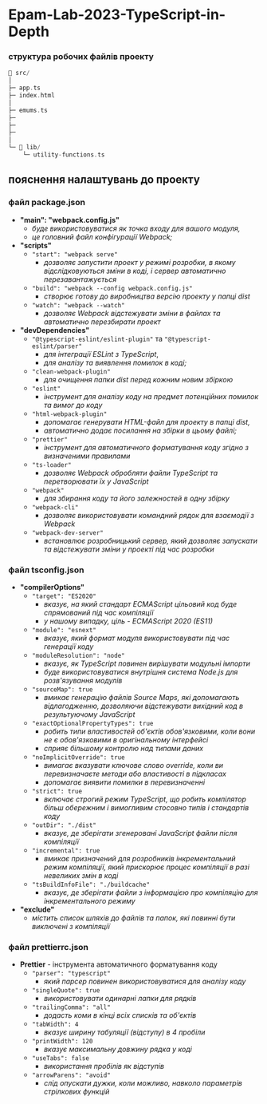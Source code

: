 # Epam-Lab-2023-TypeScript-in-Depth

### структура робочих файлів проекту

```go
📁 src/
│
├─ app.ts
├─ index.html
│
├─ emums.ts
├─ 
├─
├─
│
└─ 📁 lib/
    └─ utility-functions.ts

```


## пояснення налаштувань до проекту

### файл package.json

+ **"main": "webpack.config.js"**
  - _буде використовуватися як точка входу для вашого модуля,_
  - _це головний файл конфігурації Webpack;_
+ **"scripts"**
  * `"start": "webpack serve"`
    - _дозволяє запустити проект у режимі розробки, в якому відслідковуються зміни в коді, і сервер автоматично перезавантажується_
  * `"build": "webpack --config webpack.config.js"`
    - _створює готову до виробництва версію проекту у папці dist_
  * `"watch": "webpack --watch"`
    - _дозволяє Webpack відстежувати зміни в файлах та автоматично перезбирати проект_
+ **"devDependencies"**
  * `"@typescript-eslint/eslint-plugin"` та `"@typescript-eslint/parser"`
    - _для інтеграції ESLint з TypeScript_,
    - _для аналізу та виявлення помилок в коді;_
  * `"clean-webpack-plugin"`
    - _для очищення папки dist перед кожним новим збіркою_
  * `"eslint"`
    - _інструмент для аналізу коду на предмет потенційних помилок та вимог до коду_
  * `"html-webpack-plugin"`
    - _допомагає генерувати HTML-файл для проекту в папці dist,_
    - _автоматично додає посилання на збірки в цьому файлі;_
  * `"prettier"`
    - _інструмент для автоматичного форматування коду згідно з визначеними правилами_
  * `"ts-loader"`
    - _дозволяє Webpack обробляти файли TypeScript та перетворювати їх у JavaScript_
  * `"webpack"`
    - _для збирання коду та його залежностей в одну збірку_
  * `"webpack-cli"`
    - _дозволяє використовувати командний рядок для взаємодії з Webpack_
  * `"webpack-dev-server"`
    - _встановлює розробницький сервер, який дозволяє запускати та відстежувати зміни у проекті під час розробки_

### файл tsconfig.json

+ **"compilerOptions"**
  * `"target": "ES2020"`
    - _вказує, на який стандарт ECMAScript цільовий код буде спрямований під час компіляції_
    - _у нашому випадку, ціль - ECMAScript 2020 (ES11)_
  * `"module": "esnext"`
    - _вказує, який формат модуля використовувати під час генерації коду_
  * `"moduleResolution": "node"`
    - _вказує, як TypeScript повинен вирішувати модульні імпорти_
    - _буде використовуватися внутрішня система Node.js для розв'язування модулів_
  * `"sourceMap": true`
    - _вмикає генерацію файлів Source Maps, які допомагають відлагодженню, дозволяючи відстежувати вихідний код в результуючому JavaScript_
  * `"exactOptionalPropertyTypes": true`
    - _робить типи властивостей об'єктів обов'язковими, коли вони не є обов'язковими в оригінальному інтерфейсі_
    - _сприяє більшому контролю над типами даних_
  * `"noImplicitOverride": true`
    - _вимагає вказувати ключове слово override, коли ви перевизначаєте методи або властивості в підкласах_
    - _допомагає виявити помилки в перевизначенні_
  * `"strict": true`
    - _включає строгий режим TypeScript, що робить компілятор більш обережним і вимогливим стосовно типів і стандартів коду_
  * `"outDir": "./dist"`
    - _вказує, де зберігати згенеровані JavaScript файли після компіляції_
  * `"incremental": true`
    - _вмикає призначений для розробників інкрементальний режим компіляції, який прискорює процес компіляції в разі невеликих змін в коді_
  * `"tsBuildInfoFile": "./buildcache"`
    - _вказує, де зберігати файли з інформацією про компіляцію для інкрементального режиму_
+ **"exclude"**
  * _містить список шляхів до файлів та папок, які повинні бути виключені з компіляції_

### файл prettierrc.json

+ **Prettier** - інструмента автоматичного форматування коду
  * `"parser": "typescript"`
    - _який парсер повинен використовуватися для аналізу коду_
  * `"singleQuote": true`
    - _використовувати одинарні лапки для рядків_
  * `"trailingComma": "all"`
    - _додасть коми в кінці всіх списків та об'єктів_
  * `"tabWidth": 4`
    - _вказує ширину табуляції (відступу) в 4 пробіли_
  * `"printWidth": 120`
    - _вказує максимальну довжину рядка у коді_
  * `"useTabs": false`
    - _використання пробілів як відступів_
  * `"arrowParens": "avoid"`
    - _слід опускати дужки, коли можливо, навколо параметрів стрілкових функцій_





